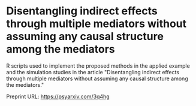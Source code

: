 # Disentangling indirect effects through multiple mediators without assuming any causal structure among the mediators

R scripts used to implement the proposed methods in the applied example and the simulation studies in the article "Disentangling indirect effects through multiple mediators without assuming any causal structure among the mediators."

Preprint URL: https://psyarxiv.com/3q4hg
